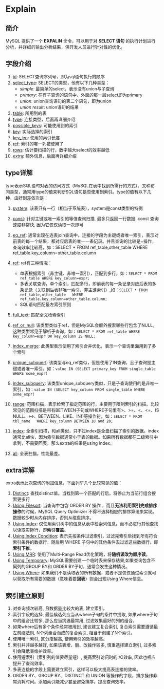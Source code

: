 # Explain

## 简介

MySQL 提供了一个 **EXPALIN** 命令，可以用于对 **SELECT 语句** 的执行计划进行分析，并详细的输出分析结果，供开发人员进行针对性的优化。

## 字段介绍

1. <u>id</u>: SELECT查询序列号，即为sql语句执行的顺序
2. <u>select_type</u>:  SELECT的类型，他有以下几种类型：
   - *simple*: 最简单的select，表示没有union与子查询
   - *primary*: 在有子查询的语句中，外面的那一层select即为primary
   - *union*: union查询语句的第二个语句，即为union
   - *union result*: union语句的结果
3. <u>table</u>: 所用到的表
4. <u>type</u>: 连接类型，后面再详细介绍
5. <u>possible_keys</u>: 可能使用到的索引
6. <u>key</u>: 实际选择的索引
7. <u>key_len</u>: 使用的索引长度
8. <u>ref</u>: 索引的哪一列被使用了
9. <u>rows</u>: 估计要扫描的行，数字越大select的效率越低
10. <u>extra</u>: 额外信息，后面再详细介绍

## type详解

type表示SQL语句对表的访问方式（MySQL在表中找到所需行的方式），又称访问类型，通常用type的值来判断SQL语句是否使用到索引。type的值有以下几种，由好到差依次是：

1. <u>system</u>: 该表只有一行（相当于系统表），system是const类型的特例

2. <u>const</u>: 针对主键或唯一索引的等值查询扫描, 最多只返回一行数据. const 查询速度非常快, 因为它仅仅读取一次即可

3. <u>eq_ref</u>: 通常出现在连表join查询中，连接的字段为主键或者唯一索引，表示对前表的每一个结果，都对应后表的唯一一条记录。并且查询的比较是=操作，查询效率比较高，如：SELECT * FROM ref_table,other_table WHERE  ref_table.key_column=other_table.column

4. <u>ref</u>: ref有三种情况：
   - 单表根据索引（非主键、非唯一索引），匹配到多行，如：`SELECT * FROM ref_table WHERE key_column=expr;`
   - 多表关联查询，单个索引，匹配多行，即前表的每一条记录对应后表的多条记录（关联到后表非唯一索引、非主键索引）,如：`SELECT * FROM ref_table,other_table   WHERE ref_table.key_column=other_table.column;`
   - SQL语句匹配最左索引原则

5. <u>full_text</u>: 匹配全文检索索引

6. <u>ref_or_null</u>: 该类型类似于ref，但是MySQL会额外搜索哪些行包含了NULL。这种类型常见于解析子查询，如：`SELECT * FROM ref_table WHERE key_column=expr OR key_column IS NULL;`

7. <u>index_merge</u>: 此类型表示使用了索引合并优化，表示一个查询里面用到了多个索引

8. <u>unique_subquert</u>: 该类型与eq_ref类似，但是使用了IN查询，且子查询是主键或者唯一索引。如：`value IN (SELECT primary_key FROM single_table WHERE some_expr)`

9. <u>index_subquery</u>: 该类型unique_subquery类似，只是子查询使用的是非唯一索引，如：`value IN (SELECT key_column FROM single_table WHERE some_expr)`

10. <u>range</u>: 范围扫描，表示检索了指定范围的行，主要用于限制索引的扫描。比较常见的范围扫描是带有BETWEEN子句或WHERE子句里有>、>=、<、<=、IS NULL、<=>、BETWEEN、LIKE、IN()等操作符。如：`SELECT * FROM tbl_name   WHERE key_column BETWEEN 10 and 20;`

11. <u>index</u>: 全索引扫描，和all类似，只不过index是全盘扫描了索引的数据。index通常比all快，因为索引数据通常小于表的数据。如果所有数据都在二级索引中拿到，不需要回表，那么extra的结果是using index。

12. <u>all</u>: 全表扫描，性能最差。

## extra详解

extra表示此次查询的附加信息，下面列举几个比较常见的值：

1. <u>Distinct</u>: 查找distinct值，当找到第一个匹配的行后，将停止为当前行组合搜索更多行
2. <u>Using Filesort</u>: 当查询中包含 ORDER BY 操作 ，而且**无法利用索引完成排序操作**的时候，MySQL Query Optimizer 不得不选择相应的排序算法来实现。数据较少时从内存排序，否则从磁盘排序。
3. <u>Using Index</u>: 仅使用索引树中的信息从表中检索列信息，而不必进行其他查找以读取实际行，即**索引覆盖**。
4. <u>Using Index Condition</u>: 表示先按条件过滤索引，过滤完索引后找到所有符合索引条件的数据行，随后用 WHERE 子句中的其他条件去过滤这些数据行，即**索引下推**。
5. <u>Using MRR</u>: 使用了Multi-Range Read优化策略，将**随机读改为顺序读**。
6. <u>Using Temporary</u>: MySQL需要创建一个临时表来保存结果,如果查询包含不同列的GROUP BY和 ORDER BY子句，通常会发生这种情况。
7. <u>Using Where</u>: 如果我们不是读取表的所有数据，或者不是仅仅通过索引就可以获取所有需要的数据（意味着要**回表**）则会出现Using Where信息。

## 索引建立原则

1. 对查询频次较高, 且数据量比较大的表, 建立索引。
2. 索引字段的选择, 最佳候选列应当从where子句的条件中提取, 如果where子句中的组合比较多, 那么应当挑选最常用, 过滤效果最好的列的组合。
3. 如果where后有多个条件经常被用到, 建议建立复合索引, 复合索引需要遵循最左前缀法则, N个列组合而成的复合索引, 相当于创建了N个索引。
4. 使用唯一索引, 区分度越高, 使用索引的效率越高。
5. 索引并非越多越好, 如果该表增、删、改操作较多, 慎重选择建立索引, 过多索引会降低表维护效率。
6. 使用短索引（索引列的值要尽量短）, 提高索引访问时的I/O效率, 因此也相应提升了查询效率。
7. 多表连接的字段上需要建立索引，这样可以极大提高表连接的效率。
8. ORDER BY、GROUP BY、DISTINCT 和 UNION 等操作的字段，排序操作非常消耗时间。添加索引能减少甚至避免排序，提高查询效率。

